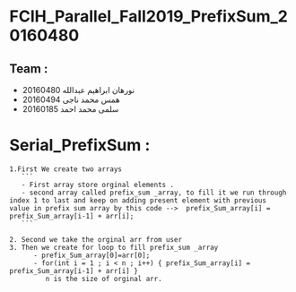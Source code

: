 # FCIH_Parallel_Fall2019_PrefixSum_20160480
## Team :
 - نورهان ابراهيم عبدالله 20160480
 - همس محمد ناجى 20160494
 - سلمى محمد احمد 20160185
 
# Serial_PrefixSum :
    1.First We create two arrays 
       ```
       - First array store orginal elements .
       - second array called prefix_sum _array, to fill it we run through index 1 to last and keep on adding present element with previous          value in prefix sum array by this code -->  prefix_Sum_array[i] = prefix_Sum_array[i-1] + arr[i]; 
       ```
       
    2. Second we take the orginal arr from user 
    3. Then we create for loop to fill prefix_sum _array
          - prefix_Sum_array[0]=arr[0];
          - for(int i = 1 ; i < n ; i++) { prefix_Sum_array[i] = prefix_Sum_array[i-1] + arr[i] } 
             n is the size of orginal arr.
          
          
